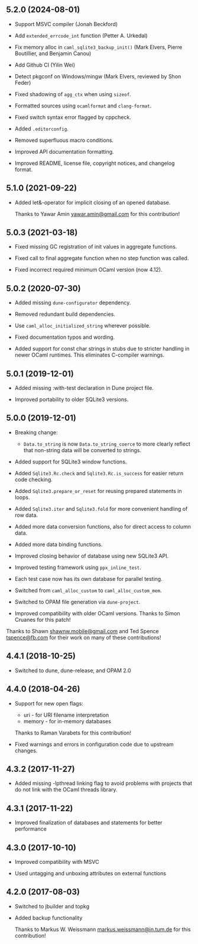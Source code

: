 ## 5.2.0 (2024-08-01)

- Support MSVC compiler (Jonah Beckford)

- Add `extended_errcode_int` function (Petter A. Urkedal)

- Fix memory alloc in `caml_sqlite3_backup_init()`
  (Mark Elvers, Pierre Boutillier, and Benjamin Canou)

- Add Github CI (Yilin Wei)

- Detect pkgconf on Windows/mingw (Mark Elvers, reviewed by Shon Feder)

- Fixed shadowing of `agg_ctx` when using `sizeof`.

- Formatted sources using `ocamlformat` and `clang-format`.

- Fixed switch syntax error flagged by cppcheck.

- Added `.editorconfig`.

- Removed superfluous macro conditions.

- Improved API documentation formatting.

- Improved README, license file, copyright notices, and changelog format.

## 5.1.0 (2021-09-22)

- Added let&-operator for implicit closing of an opened database.

  Thanks to Yawar Amin <yawar.amin@gmail.com> for this contribution!

## 5.0.3 (2021-03-18)

- Fixed missing GC registration of init values in aggregate functions.

- Fixed call to final aggregate function when no step function was called.

- Fixed incorrect required minimum OCaml version (now 4.12).

## 5.0.2 (2020-07-30)

- Added missing `dune-configurator` dependency.

- Removed redundant build dependencies.

- Use `caml_alloc_initialized_string` wherever possible.

- Fixed documentation typos and wording.

- Added support for const char strings in stubs due to stricter handling
  in newer OCaml runtimes. This eliminates C-compiler warnings.

## 5.0.1 (2019-12-01)

- Added missing :with-test declaration in Dune project file.

- Improved portability to older SQLite3 versions.

## 5.0.0 (2019-12-01)

- Breaking change:

  - `Data.to_string` is now `Data.to_string_coerce` to more clearly reflect
    that non-string data will be converted to strings.

- Added support for SQLite3 window functions.

- Added `Sqlite3.Rc.check` and `Sqlite3.Rc.is_success` for easier return
  code checking.

- Added `Sqlite3.prepare_or_reset` for reusing prepared statements in loops.

- Added `Sqlite3.iter` and `Sqlite3.fold` for more convenient handling of
  row data.

- Added more data conversion functions, also for direct access to column data.

- Added more data binding functions.

- Improved closing behavior of database using new SQLite3 API.

- Improved testing framework using `ppx_inline_test`.

- Each test case now has its own database for parallel testing.

- Switched from `caml_alloc_custom` to `caml_alloc_custom_mem`.

- Switched to OPAM file generation via `dune-project`.

- Improved compatibility with older OCaml versions. Thanks to Simon Cruanes
  for this patch!

Thanks to Shawn <shawnw.mobile@gmail.com> and Ted Spence <tspence@fb.com>
for their work on many of these contributions!

## 4.4.1 (2018-10-25)

- Switched to dune, dune-release, and OPAM 2.0

## 4.4.0 (2018-04-26)

- Support for new open flags:

  - uri - for URI filename interpretation
  - memory - for in-memory databases

  Thanks to Raman Varabets for this contribution!

- Fixed warnings and errors in configuration code due to upstream changes.

## 4.3.2 (2017-11-27)

- Added missing -lpthread linking flag to avoid problems with projects
  that do not link with the OCaml threads library.

## 4.3.1 (2017-11-22)

- Improved finalization of databases and statements for better performance

## 4.3.0 (2017-10-10)

- Improved compatibility with MSVC

- Used untagging and unboxing attributes on external functions

## 4.2.0 (2017-08-03)

- Switched to jbuilder and topkg

- Added backup functionality

  Thanks to Markus W. Weissmann <markus.weissmann@in.tum.de> for this
  contribution!
